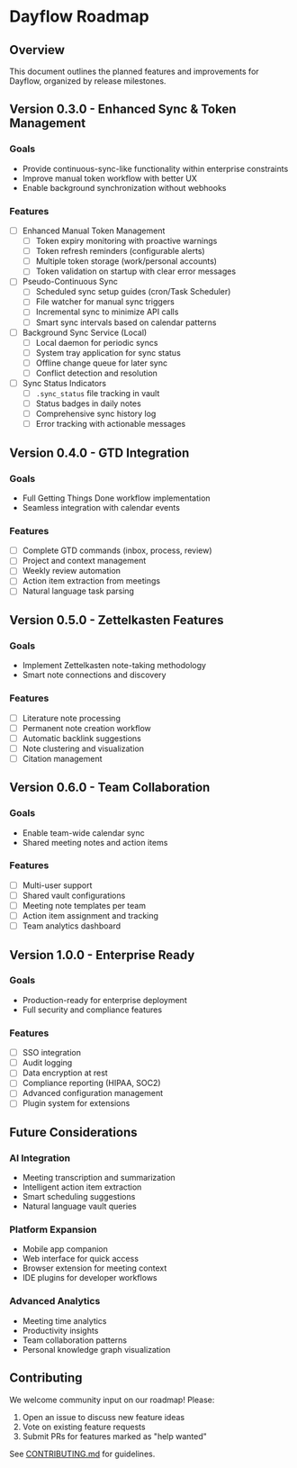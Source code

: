 # Dayflow Roadmap

## Overview

This document outlines the planned features and improvements for Dayflow, organized by release milestones.

## Version 0.3.0 - Enhanced Sync & Token Management

### Goals
- Provide continuous-sync-like functionality within enterprise constraints
- Improve manual token workflow with better UX
- Enable background synchronization without webhooks

### Features
- [ ] Enhanced Manual Token Management
  - [ ] Token expiry monitoring with proactive warnings
  - [ ] Token refresh reminders (configurable alerts)
  - [ ] Multiple token storage (work/personal accounts)
  - [ ] Token validation on startup with clear error messages
- [ ] Pseudo-Continuous Sync
  - [ ] Scheduled sync setup guides (cron/Task Scheduler)
  - [ ] File watcher for manual sync triggers
  - [ ] Incremental sync to minimize API calls
  - [ ] Smart sync intervals based on calendar patterns
- [ ] Background Sync Service (Local)
  - [ ] Local daemon for periodic syncs
  - [ ] System tray application for sync status
  - [ ] Offline change queue for later sync
  - [ ] Conflict detection and resolution
- [ ] Sync Status Indicators
  - [ ] `.sync_status` file tracking in vault
  - [ ] Status badges in daily notes
  - [ ] Comprehensive sync history log
  - [ ] Error tracking with actionable messages

## Version 0.4.0 - GTD Integration

### Goals
- Full Getting Things Done workflow implementation
- Seamless integration with calendar events

### Features
- [ ] Complete GTD commands (inbox, process, review)
- [ ] Project and context management
- [ ] Weekly review automation
- [ ] Action item extraction from meetings
- [ ] Natural language task parsing

## Version 0.5.0 - Zettelkasten Features

### Goals
- Implement Zettelkasten note-taking methodology
- Smart note connections and discovery

### Features
- [ ] Literature note processing
- [ ] Permanent note creation workflow
- [ ] Automatic backlink suggestions
- [ ] Note clustering and visualization
- [ ] Citation management

## Version 0.6.0 - Team Collaboration

### Goals
- Enable team-wide calendar sync
- Shared meeting notes and action items

### Features
- [ ] Multi-user support
- [ ] Shared vault configurations
- [ ] Meeting note templates per team
- [ ] Action item assignment and tracking
- [ ] Team analytics dashboard

## Version 1.0.0 - Enterprise Ready

### Goals
- Production-ready for enterprise deployment
- Full security and compliance features

### Features
- [ ] SSO integration
- [ ] Audit logging
- [ ] Data encryption at rest
- [ ] Compliance reporting (HIPAA, SOC2)
- [ ] Advanced configuration management
- [ ] Plugin system for extensions

## Future Considerations

### AI Integration
- Meeting transcription and summarization
- Intelligent action item extraction
- Smart scheduling suggestions
- Natural language vault queries

### Platform Expansion
- Mobile app companion
- Web interface for quick access
- Browser extension for meeting context
- IDE plugins for developer workflows

### Advanced Analytics
- Meeting time analytics
- Productivity insights
- Team collaboration patterns
- Personal knowledge graph visualization

## Contributing

We welcome community input on our roadmap! Please:
1. Open an issue to discuss new feature ideas
2. Vote on existing feature requests
3. Submit PRs for features marked as "help wanted"

See [CONTRIBUTING.md](CONTRIBUTING.md) for guidelines.
